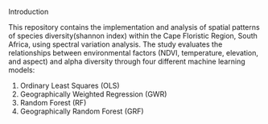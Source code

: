 Introduction 

This repository contains the implementation and analysis of spatial patterns of species diversity(shannon index) within the Cape Floristic Region, South Africa, using spectral variation analysis. The study evaluates the relationships between environmental factors (NDVI, temperature, elevation, and aspect) and alpha diversity through four different machine learning models:
1. Ordinary Least Squares (OLS)
2. Geographically Weighted Regression (GWR)
3. Random Forest (RF)
4. Geographically Random Forest (GRF)

